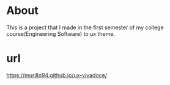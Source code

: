# About
This is a project that I made in the first semester of my 
college course(Engineering Software) to ux theme.

# url
https://murillo94.github.io/ux-vivadoce/





